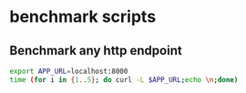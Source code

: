 # benchmark scripts

## Benchmark any http endpoint

```sh
export APP_URL=localhost:8000
time (for i in {1..5}; do curl -L $APP_URL;echo \n;done)
```
